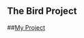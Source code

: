 The Bird Project
---------

##[My Project](https://olivergage.github.io/the-bird-project/index.html)